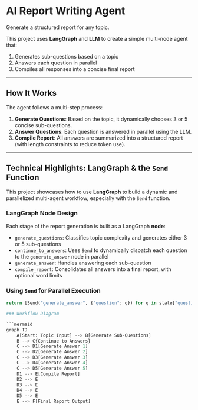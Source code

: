 # AI Report Writing Agent

Generate a structured report for any topic.

This project uses **LangGraph** and **LLM** to create a simple multi-node agent that:
1. Generates sub-questions based on a topic
2. Answers each question in parallel
3. Compiles all responses into a concise final report

---

## How It Works

The agent follows a multi-step process:
1. **Generate Questions**: Based on the topic, it dynamically chooses 3 or 5 concise sub-questions.
2. **Answer Questions**: Each question is answered in parallel using the LLM.
3. **Compile Report**: All answers are summarized into a structured report (with length constraints to reduce token use).

---
## Technical Highlights: LangGraph & the `Send` Function

This project showcases how to use **LangGraph** to build a dynamic and parallelized multi-agent workflow, especially with the `Send` function.

### LangGraph Node Design

Each stage of the report generation is built as a LangGraph **node**:

- `generate_questions`: Classifies topic complexity and generates either 3 or 5 sub-questions
- `continue_to_answers`: Uses `Send` to dynamically dispatch each question to the `generate_answer` node in parallel
- `generate_answer`: Handles answering each sub-question
- `compile_report`: Consolidates all answers into a final report, with optional word limits

### Using `Send` for Parallel Execution

```python
return [Send("generate_answer", {"question": q}) for q in state["questions"]]

### Workflow Diagram

```mermaid
graph TD
    A[Start: Topic Input] --> B[Generate Sub-Questions]
    B --> C{Continue to Answers}
    C --> D1[Generate Answer 1]
    C --> D2[Generate Answer 2]
    C --> D3[Generate Answer 3]
    C --> D4[Generate Answer 4]
    C --> D5[Generate Answer 5]
    D1 --> E[Compile Report]
    D2 --> E
    D3 --> E
    D4 --> E
    D5 --> E
    E --> F[Final Report Output]
